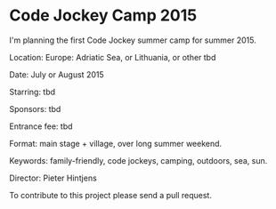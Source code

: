 # Code Jockey Camp 2015

I'm planning the first Code Jockey summer camp for summer 2015.

Location: Europe: Adriatic Sea, or Lithuania, or other tbd

Date: July or August 2015

Starring: tbd

Sponsors: tbd

Entrance fee: tbd

Format: main stage + village, over long summer weekend.

Keywords: family-friendly, code jockeys, camping, outdoors, sea, sun.

Director: Pieter Hintjens

To contribute to this project please send a pull request.
